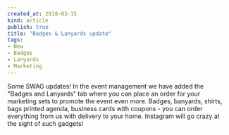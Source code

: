 ```yaml
---
created_at: 2018-03-15 
kind: article
publish: true
title: "Badges & Lanyards update"
tags:
- New
- Badges
- Lanyards
- Marketing
---
```

Some SWAG updates! In the event management we have added the "Badges and Lanyards" tab where you can place an order for your marketing sets to promote the event even more. Badges, banyards, shirts, bags printed agenda, business cards with coupons - you can order everything from us with delivery to your home. Instagram will go crazy at the sight of such gadgets!

<img src="/images/zrzut1.png" alt="">
<ul>
